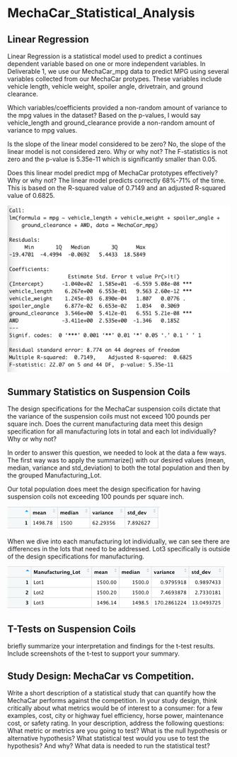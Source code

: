 # MechaCar_Statistical_Analysis

## Linear Regression 

Linear Regression is a statistical model used to predict a continues dependent variable based on one or more independent variables.  In Deliverable 1, we use our MechaCar_mpg data to predict MPG using several variables collected from our MechaCar protypes.  These variables include vehicle length, vehicle weight, spoiler angle, drivetrain, and ground clearance.  

Which variables/coefficients provided a non-random amount of variance to the mpg values in the dataset? Based on the p-values, I would say vehicle_length and ground_clearance provide a non-random amount of variance to mpg values.   

Is the slope of the linear model considered to be zero? No, the slope of the linear model is not considered zero.  Why or why not? The F-statistics is not zero and the p-value is 5.35e-11 which is significantly smaller than 0.05. 

Does this linear model predict mpg of MechaCar prototypes effectively? Why or why not? The linear model predicts correctly 68%-71% of the time.  This is based on the R-squared value of 0.7149 and an adjusted R-squared value of 0.6825.

![image](Linear_Model_Summary.png)



## Summary Statistics on Suspension Coils
The design specifications for the MechaCar suspension coils dictate that the variance of the suspension coils must not exceed 100 pounds per square inch. Does the current manufacturing data meet this design specification for all manufacturing lots in total and each lot individually? Why or why not?

In order to answer this question, we needed to look at the data a few ways.  The first way was to apply the summarize() with our desired values (mean, median, variance and std_deviation) to both the total population and then by the grouped Manufacturing_Lot.

Our total population does meet the design specification for having suspension coils not exceeding 100 pounds per square inch.

![image](total_summary.png)

When we dive into each manufacturing lot individually, we can see there are differences in the lots that need to be addressed.  Lot3 specifically is outside of the design specifications for manufacturing. 

![image](lot_summary.png)

## T-Tests on Suspension Coils

briefly summarize your interpretation and findings for the t-test results. Include screenshots of the t-test to support your summary.

## Study Design: MechaCar vs Competition.

Write a short description of a statistical study that can quantify how the MechaCar performs against the competition. In your study design, think critically about what metrics would be of interest to a consumer: for a few examples, cost, city or highway fuel efficiency, horse power, maintenance cost, or safety rating.
In your description, address the following questions:
What metric or metrics are you going to test?
What is the null hypothesis or alternative hypothesis?
What statistical test would you use to test the hypothesis? And why?
What data is needed to run the statistical test?
